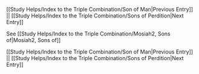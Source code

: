 [[Study Helps/Index to the Triple Combination/Son of Man|Previous Entry]]  ||  [[Study Helps/Index to the Triple Combination/Sons of Perdition|Next Entry]]

 See [[Study Helps/Index to the Triple Combination/Mosiah2, Sons of|Mosiah2, Sons of]]

[[Study Helps/Index to the Triple Combination/Son of Man|Previous Entry]]  ||  [[Study Helps/Index to the Triple Combination/Sons of Perdition|Next Entry]]